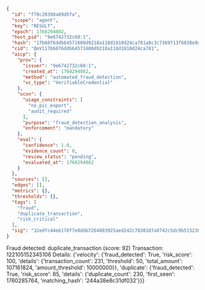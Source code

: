 ```json
{
  "id": "f70c20398a89d5fa",
  "scope": "agent",
  "key": "RESULT",
  "epoch": 1760294082,
  "host_pid": "9e6742732c60:1",
  "hash": "17b6076ddb64571600d9218a118d1810d24ca781a8c3c7369713f6838e9a55cf",
  "cid": "QmV117b6076ddb64571600d9218a118d1810d24ca781",
  "aicp": {
    "prov": {
      "issuer": "9e6742732c60:1",
      "created_at": 1760294082,
      "method": "automated_fraud_detection",
      "vc_type": "VerifiableCredential"
    },
    "ucon": {
      "usage_constraints": [
        "no_pii_export",
        "audit_required"
      ],
      "purpose": "fraud_detection_analysis",
      "enforcement": "mandatory"
    },
    "eval": {
      "confidence": 1.0,
      "evidence_count": 0,
      "review_status": "pending",
      "evaluated_at": 1760294082
    }
  },
  "sources": [],
  "edges": [],
  "metrics": {},
  "thresholds": {},
  "tags": [
    "fraud",
    "duplicate_transaction",
    "risk_critical"
  ],
  "sig": "32edfc44eb178f7e8ddb7264803925aed242c7830187a8742c5dc9b515230fa6"
}
```

Fraud detected: duplicate_transaction (score: 92)
Transaction: 122105152345106
Details: {'velocity': {'fraud_detected': True, 'risk_score': 100, 'details': {'transaction_count': 231, 'threshold': 50, 'total_amount': 107161824, 'amount_threshold': 10000000}}, 'duplicate': {'fraud_detected': True, 'risk_score': 85, 'details': {'duplicate_count': 230, 'first_seen': 1760285764, 'matching_hash': '244a38e8c31df032'}}}